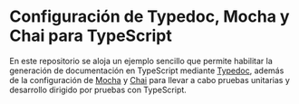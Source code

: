 # Configuración de Typedoc, Mocha y Chai para TypeScript

En este repositorio se aloja un ejemplo sencillo que permite habilitar la generación de documentación
en TypeScript mediante [Typedoc](https://typedoc.org/), además de la configuración de
[Mocha](https://mochajs.org/) y [Chai](https://www.chaijs.com/) para llevar a cabo pruebas unitarias
y desarrollo dirigido por pruebas con TypeScript.
